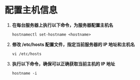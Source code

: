 # 配置主机信息

1. **在每台服务器上执行以下命令，为服务器配置主机名**
   
   ```
   hostnamectl set-hostname <hostname>
   ```

2. **修改 /etc/hosts 配置文件，指定当前服务器的 IP 地址和主机名**
   
   ```
   vi /etc/hosts
   ```

3. **执行以下命令，确保可以正确获取当前主机的 IP 地址**
   
   ```
   hostname -i
   ```

